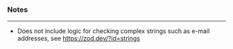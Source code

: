 ### Notes

---

- Does not include logic for checking complex strings such as e-mail addresses, see https://zod.dev/?id=strings
